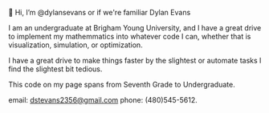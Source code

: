 👋 Hi, I’m @dylansevans or if we're familiar Dylan Evans

I am an undergraduate at Brigham Young University, and I have a great drive to implement my mathemmatics into whatever code I can, whether that is visualization, simulation, or optimization.

I have a great drive to make things faster by the slightest or automate tasks I find the slightest bit tedious.

This code on my page spans from Seventh Grade to Undergraduate.

email: dstevans2356@gmail.com
phone: (480)545-5612.
